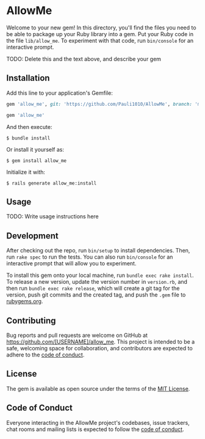 # AllowMe

Welcome to your new gem! In this directory, you'll find the files you need to be able to package up your Ruby library into a gem. Put your Ruby code in the file `lib/allow_me`. To experiment with that code, run `bin/console` for an interactive prompt.

TODO: Delete this and the text above, and describe your gem

## Installation

Add this line to your application's Gemfile:
```ruby
gem 'allow_me', git: 'https://github.com/Pauli1010/AllowMe', branch: 'main'
```


```ruby
gem 'allow_me'
```

And then execute:

    $ bundle install

Or install it yourself as:

    $ gem install allow_me

Initialize it with:
    
    $ rails generate allow_me:install


## Usage

TODO: Write usage instructions here

## Development

After checking out the repo, run `bin/setup` to install dependencies. Then, run `rake spec` to run the tests. You can also run `bin/console` for an interactive prompt that will allow you to experiment.

To install this gem onto your local machine, run `bundle exec rake install`. To release a new version, update the version number in `version.rb`, and then run `bundle exec rake release`, which will create a git tag for the version, push git commits and the created tag, and push the `.gem` file to [rubygems.org](https://rubygems.org).

## Contributing

Bug reports and pull requests are welcome on GitHub at https://github.com/[USERNAME]/allow_me. This project is intended to be a safe, welcoming space for collaboration, and contributors are expected to adhere to the [code of conduct](https://github.com/[USERNAME]/allow_me/blob/main/CODE_OF_CONDUCT.md).

## License

The gem is available as open source under the terms of the [MIT License](https://opensource.org/licenses/MIT).

## Code of Conduct

Everyone interacting in the AllowMe project's codebases, issue trackers, chat rooms and mailing lists is expected to follow the [code of conduct](https://github.com/[USERNAME]/allow_me/blob/main/CODE_OF_CONDUCT.md).
